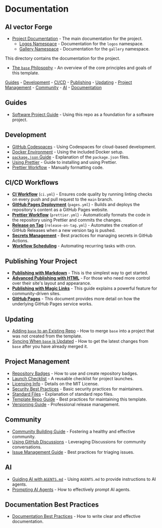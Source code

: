 # Documentation

## AI vector Forge

- [Project Documentation](./forge.md) - The main documentation for the project.
  - [Logos Namespace](./forge.logos.md) - Documentation for the `logos` namespace.
  - [Gallery Namespace](./forge.gallery.md) - Documentation for the `gallery` namespace.

This directory contains the documentation for the project.

- [The `base` Philosophy](./base.md) - An overview of the core principles and goals of this template.

[Guides](#guides) - [Development](#development) - [CI/CD](#cicd-workflows) - [Publishing](#publishing-your-project) - [Updating](#updating) - [Project Management](#project-management) - [Community](#community) - [AI](#ai) - [Documentation](#documentation-best-practices)

## Guides

- [Software Project Guide](./guides.software-project.md) - Using this repo as a foundation for a software project.

## Development

- [GitHub Codespaces](./development.codespaces.md) - Using Codespaces for cloud-based development.
- [Docker Environment](./development.docker.md) - Using the included Docker setup.
- [`package.json` Guide](./development.package-json.md) - Explanation of the `package.json` files.
- [Using Prettier](./development.prettier.md) - Guide to installing and using Prettier.
- [Prettier Workflow](./development.prettier-workflow.md) - Manually formatting code.

## CI/CD Workflows

- [**CI Workflow**](./workflows.ci.md) (`ci.yml`) - Ensures code quality by running linting checks on every push and pull request to the `main` branch.
- [**GitHub Pages Deployment**](./workflows.pages.md) (`pages.yml`) - Builds and deploys the repository's content as a GitHub Pages website.
- [**Prettier Workflow**](./workflows.prettier.md) (`prettier.yml`) - Automatically formats the code in the repository using Prettier and commits the changes.
- [**Release on Tag**](./workflows.release-on-tag.md) (`release-on-tag.yml`) - Automates the creation of GitHub Releases when a new version tag is pushed.
- [**Secrets Management**](./workflows.secrets-management.md) - Best practices for managing secrets in GitHub Actions.
- [**Workflow Scheduling**](./workflows.scheduling.md) - Automating recurring tasks with cron.

## Publishing Your Project

- **[Publishing with Markdown](./publishing.markdown.md)** - This is the simplest way to get started.
- **[Advanced Publishing with HTML](./publishing.html.md)** - For those who need more control over their site's layout and appearance.
- **[Publishing with Magic Links](./publishing.magic-links.md)** - This guide explains a powerful feature for community-driven sites.
- **[GitHub Pages](./publishing.github-pages.md)** - This document provides more detail on how the underlying GitHub Pages service works.

## Updating

- [Adding `base` to an Existing Repo](./updating.adding-base-to-existing-repo.md) - How to merge `base` into a project that was not created from the template.
- [Syncing When `base` is Updated](./updating.syncing-your-repo-when-base-is-updated.md) - How to get the latest changes from `base` after you have already merged it.

## Project Management

- [Repository Badges](./project.badges.md) - How to use and create repository badges.
- [Launch Checklist](./project.launch-checklist.md) - A reusable checklist for project launches.
- [Licensing Info](./project.licensing.md) - Details on the MIT License.
- [Security Best Practices](./project.security.md) - Basic security practices for maintainers.
- [Standard Files](./project.standard-files.md) - Explanation of standard repo files.
- [Template Repo Guide](./project.template-repo.md) - Best practices for maintaining this template.
- [Versioning Guide](./project.versioning.md) - Professional release management.

## Community

- [Community Building Guide](./community.building.md) - Fostering a healthy and effective community.
- [Using GitHub Discussions](./community.discussions.md) - Leveraging Discussions for community conversations.
- [Issue Management Guide](./community.issue-management.md) - Best practices for triaging issues.

## AI

- [Guiding AI with `AGENTS.md`](./ai.agents-md.md) - Using `AGENTS.md` to provide instructions to AI agents.
- [Prompting AI Agents](./ai.prompting.md) - How to effectively prompt AI agents.

## Documentation Best Practices

- [Documentation Best Practices](./documentation.best-practices.md) - How to write clear and effective documentation.

